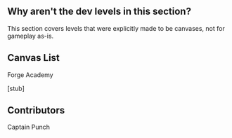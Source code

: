## Why aren't the dev levels in this section?

This section covers levels that were explicitly made to be canvases, not for gameplay as-is.

## Canvas List

Forge Academy

[stub]

## Contributors
Captain Punch